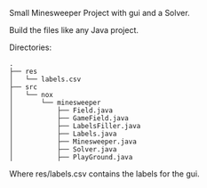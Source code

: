 Small Minesweeper Project with gui
and a Solver.

Build the files like any Java project.


Directories:
```
.
├── res
│   └── labels.csv
├── src
│   └── nox
│       └── minesweeper
│           ├── Field.java
│           ├── GameField.java
│           ├── LabelsFiller.java
│           ├── Labels.java
│           ├── Minesweeper.java
│           ├── Solver.java
│           ├── PlayGround.java
```

Where res/labels.csv contains the labels for the gui.
